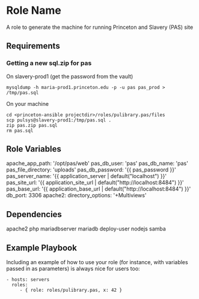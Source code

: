 Role Name
=========

A role to generate the machine for running Princeton and Slavery (PAS) site

Requirements
------------

### Getting a new sql.zip for pas

On slavery-prod1 (get the password from the vault)
```
mysqldump -h maria-prod1.princeton.edu -p -u pas pas_prod > /tmp/pas.sql
```

On your machine
```
cd <princeton-ansible projectdir>/roles/pulibrary.pas/files
scp pulsys@slavery-prod1:/tmp/pas.sql .
zip pas.zip pas.sql
rm pas.sql
```


Role Variables
--------------
  apache_app_path: '/opt/pas/web'
  pas_db_user: 'pas'
  pas_db_name: 'pas'
  pas_file_directory: 'uploads'
  pas_db_password: '{{ pas_password }}'
  pas_server_name: '{{ application_server | default("localhost") }}'
  pas_site_url: '{{ application_site_url | default("http://localhost:8484") }}'
  pas_base_url: '{{ application_base_url | default("http://localhost:8484") }}'
  db_port: 3306
  apache2:
     directory_options: '+Multiviews'

Dependencies
------------
  apache2
  php
  mariadbserver
  mariadb
  deploy-user
  nodejs
  samba

Example Playbook
----------------

Including an example of how to use your role (for instance, with variables
passed in as parameters) is always nice for users too:

    - hosts: servers
      roles:
         - { role: roles/pulibrary.pas, x: 42 }
